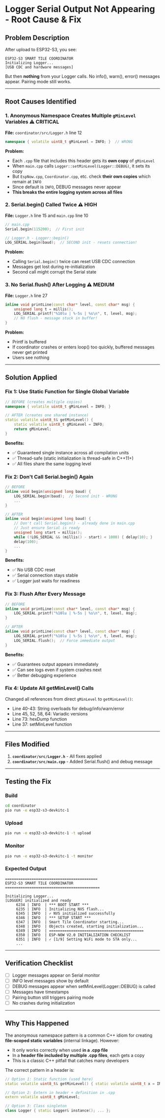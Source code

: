 # Logger Serial Output Not Appearing - Root Cause & Fix

## Problem Description

After upload to ESP32-S3, you see:
```
ESP32-S3 SMART TILE COORDINATOR
Initializing Logger...
[USB CDC and hardware messages]
```

But then **nothing** from your Logger calls. No info(), warn(), error() messages appear. Pairing mode still works.

---

## Root Causes Identified

### 1. **Anonymous Namespace Creates Multiple `gMinLevel` Variables** ⚠️ CRITICAL
**File:** `coordinator/src/Logger.h` line 12

```cpp
namespace { volatile uint8_t gMinLevel = INFO; }  // WRONG
```

**Problem:**
- Each `.cpp` file that includes this header gets its **own copy** of `gMinLevel`
- When `main.cpp` calls `Logger::setMinLevel(Logger::DEBUG)`, it sets its copy
- But `EspNow.cpp`, `Coordinator.cpp`, etc. check **their own copies** which remain at `INFO`
- Since default is `INFO`, DEBUG messages never appear
- **This breaks the entire logging system across all files**

### 2. **Serial.begin() Called Twice** ⚠️ HIGH
**File:** `Logger.h` line 15 and `main.cpp` line 10

```cpp
// main.cpp
Serial.begin(115200);  // First init

// Logger.h - Logger::begin()
LOG_SERIAL.begin(baud);  // SECOND init - resets connection!
```

**Problem:**
- Calling `Serial.begin()` twice can reset USB CDC connection
- Messages get lost during re-initialization
- Second call might corrupt the Serial state

### 3. **No Serial.flush() After Logging** ⚠️ MEDIUM
**File:** `Logger.h` line 27

```cpp
inline void printLine(const char* level, const char* msg) {
    unsigned long t = millis();
    LOG_SERIAL.printf("%10lu | %-5s | %s\n", t, level, msg);
    // NO flush - message stuck in buffer!
}
```

**Problem:**
- Printf is buffered
- If coordinator crashes or enters loop() too quickly, buffered messages never get printed
- Users see nothing

---

## Solution Applied

### Fix 1: Use Static Function for Single Global Variable
```cpp
// BEFORE (creates multiple copies)
namespace { volatile uint8_t gMinLevel = INFO; }

// AFTER (creates one shared instance)
static volatile uint8_t& getMinLevel() {
    static volatile uint8_t gMinLevel = INFO;
    return gMinLevel;
}
```

**Benefits:**
- ✅ Guaranteed single instance across all compilation units
- ✅ Thread-safe (static initialization is thread-safe in C++11+)
- ✅ All files share the same logging level

### Fix 2: Don't Call Serial.begin() Again
```cpp
// BEFORE
inline void begin(unsigned long baud) {
    LOG_SERIAL.begin(baud);  // Second init - WRONG
    ...
}

// AFTER
inline void begin(unsigned long baud) {
    // Don't call Serial.begin() - already done in main.cpp
    // Just ensure Serial is ready
    unsigned long start = millis();
    while (!LOG_SERIAL && (millis() - start) < 1000) { delay(10); }
    delay(100);
    ...
}
```

**Benefits:**
- ✅ No USB CDC reset
- ✅ Serial connection stays stable
- ✅ Logger just waits for readiness

### Fix 3: Flush After Every Message
```cpp
// BEFORE
inline void printLine(const char* level, const char* msg) {
    LOG_SERIAL.printf("%10lu | %-5s | %s\n", t, level, msg);
}

// AFTER
inline void printLine(const char* level, const char* msg) {
    LOG_SERIAL.printf("%10lu | %-5s | %s\n", t, level, msg);
    LOG_SERIAL.flush();  // Force immediate output
}
```

**Benefits:**
- ✅ Guarantees output appears immediately
- ✅ Can see logs even if system crashes next
- ✅ Better debugging experience

### Fix 4: Update All getMinLevel() Calls
Changed all references from direct `gMinLevel` to `getMinLevel()`:
- Line 40-43: String overloads for debug/info/warn/error
- Line 45, 52, 58, 64: Variadic versions
- Line 73: hexDump function
- Line 37: setMinLevel function

---

## Files Modified

1. **`coordinator/src/Logger.h`** - All fixes applied
2. **`coordinator/src/main.cpp`** - Added Serial.flush() and debug message

---

## Testing the Fix

### Build
```bash
cd coordinator
pio run -e esp32-s3-devkitc-1
```

### Upload
```bash
pio run -e esp32-s3-devkitc-1 -t upload
```

### Monitor
```bash
pio run -e esp32-s3-devkitc-1 -t monitor
```

### Expected Output
```
==========================================
ESP32-S3 SMART TILE COORDINATOR
===========================================

Initializing Logger...
[LOGGER] initialized and ready
     6234 | INFO  | *** BOOT START ***
     6235 | INFO  | Initializing NVS flash...
     6345 | INFO  | ✓ NVS initialized successfully
     6346 | INFO  | *** SETUP START ***
     6347 | INFO  | Smart Tile Coordinator starting...
     6348 | INFO  | Objects created, starting initialization...
     6349 | INFO  | ===========================================
     6350 | INFO  | ESP-NOW V2.0 INITIALIZATION CHECKLIST
     6351 | INFO  | ✓ [1/9] Setting WiFi mode to STA only...
     ...
```

---

## Verification Checklist

- [ ] Logger messages appear on Serial monitor
- [ ] INFO level messages show by default
- [ ] DEBUG messages appear when setMinLevel(Logger::DEBUG) is called
- [ ] Messages have timestamps
- [ ] Pairing button still triggers pairing mode
- [ ] No crashes during initialization

---

## Why This Happened

The anonymous namespace pattern is a common C++ idiom for creating **file-scoped static variables** (internal linkage). However:
- It only works correctly when used **in a .cpp file**
- In a **header file included by multiple .cpp files**, each gets a copy
- This is a classic C++ pitfall that catches many developers

The correct pattern in a header is:
```cpp
// Option 1: Static function (used here)
static volatile uint8_t& getMinLevel() { static volatile uint8_t x = INFO; return x; }

// Option 2: Extern in header + definition in .cpp
extern volatile uint8_t gMinLevel;

// Option 3: Class singleton
class Logger { static Logger& instance(); ... };
```

